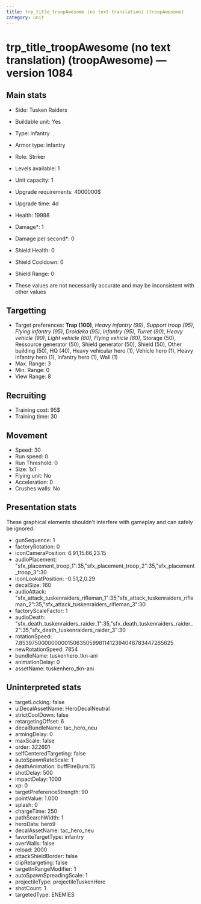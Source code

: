 ```yaml
---
title: trp_title_troopAwesome (no text translation) (troopAwesome)
category: unit
---
```


# trp_title_troopAwesome (no text translation) (troopAwesome) — version 1084

## Main stats

  * Side: Tusken Raiders
  * Buildable unit: Yes
  * Type: infantry
  * Armor type: infantry
  * Role: Striker
  * Levels available: 1
  * Unit capacity: 1
  * Upgrade requirements: 4000000$
  * Upgrade time: 4d
  * Health: 19998
  * Damage*: 1
  * Damage per second*: 0
  * Shield Health: 0
  * Shield Cooldown: 0
  * Shield Range: 0

* These values are not necessarily accurate and may be inconsistent with other values

## Targetting

  * Target preferences: **Trap (100)**, _Heavy infantry (99)_, _Support troop (95)_, _Flying infantry (95)_, _Droideka (95)_, _Infantry (95)_, _Turret (90)_, _Heavy vehicle (90)_, _Light vehicle (80)_, _Flying vehicle (80)_, Storage (50), Ressource generator (50), Shield generator (50), Shield (50), Other building (50), HQ (40), Heavy vehicular hero (1), Vehicle hero (1), Heavy infantry hero (1), Infantry hero (1), Wall (1)
  * Max. Range: 3
  * Min. Range: 0
  * View Range: 8

## Recruiting

  * Training cost: 95$
  * Training time: 30

## Movement

  * Speed: 30
  * Run speed: 0
  * Run Threshold: 0
  * Size: 1x1
  * Flying unit: No
  * Acceleration: 0
  * Crushes walls: No

## Presentation stats

These graphical elements shouldn't interfere with gameplay and can safely be ignored.

  * gunSequence: 1
  * factoryRotation: 0
  * iconCameraPosition: 6.91,15.66,23.15
  * audioPlacement: "sfx_placement_troop_1":35,"sfx_placement_troop_2":35,"sfx_placement_troop_3":30
  * iconLookatPosition: -0.51,2,0.29
  * decalSize: 160
  * audioAttack: "sfx_attack_tuskenraiders_rifleman_1":35,"sfx_attack_tuskenraiders_rifleman_2":35,"sfx_attack_tuskenraiders_rifleman_3":30
  * factoryScaleFactor: 1
  * audioDeath: "sfx_death_tuskenraiders_raider_1":35,"sfx_death_tuskenraiders_raider_2":35,"sfx_death_tuskenraiders_raider_3":30
  * rotationSpeed: 7.8539750000000001506350599811412394046783447265625
  * newRotationSpeed: 7854
  * bundleName: tuskenhero_tkn-ani
  * animationDelay: 0
  * assetName: tuskenhero_tkn-ani

## Uninterpreted stats

  * targetLocking: false
  * uiDecalAssetName: HeroDecalNeutral
  * strictCoolDown: false
  * retargetingOffset: 6
  * decalBundleName: tac_hero_neu
  * armingDelay: 0
  * maxScale: false
  * order: 322601
  * selfCenteredTargeting: false
  * autoSpawnRateScale: 1
  * deathAnimation: buffFireBurn:15
  * shotDelay: 500
  * impactDelay: 1000
  * xp: 0
  * targetPreferenceStrength: 90
  * pointValue: 1.000
  * splash: 0
  * chargeTime: 250
  * pathSearchWidth: 1
  * heroData: hero9
  * decalAssetName: tac_hero_neu
  * favoriteTargetType: infantry
  * overWalls: false
  * reload: 2000
  * attackShieldBorder: false
  * clipRetargeting: false
  * targetInRangeModifier: 1
  * autoSpawnSpreadingScale: 1
  * projectileType: projectileTuskenHero
  * shotCount: 1
  * targetedType: ENEMIES

